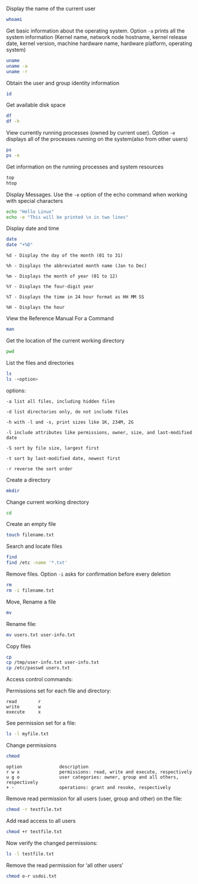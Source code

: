 Display the name of the current user
```bash
whoami
```

Get basic information about the operating system.
Option `-a` prints all the system information (Kernel name, network node hostname, kernel release date, kernel version, machine hardware name, hardware platform, operating system)
```bash
uname
uname -a
uname -r
```

Obtain the user and group identity information
```bash
id
```

Get available disk space
```bash
df
df -h
```

View currently running processes (owned by current user).
Option `-e` displays all of the processes running on the system(also from other users)
```bash
ps
ps -e
```

Get information on the running processes and system resources
```bash
top
htop
```

Display Messages.
Use the `-e` option of the echo command when working with special characters
```bash
echo "Hello Linux"
echo -e "This will be printed \n in two lines"
```

Display date and time
```bash
date
date "+%D"
```
`%d - Display the day of the month (01 to 31)`

`%h - Displays the abbreviated month name (Jan to Dec)`

`%m - Displays the month of year (01 to 12)`

`%Y - Displays the four-digit year`

`%T - Displays the time in 24 hour format as HH MM SS`

`%H - Displays the hour`

View the Reference Manual For a Command
```bash
man
```

Get the location of the current working directory
```bash
pwd
```

List the files and directories
```bash
ls
ls -<option>
```
options:

`-a	list all files, including hidden files`

`-d	list directories only, do not include files`

`-h	with -l and -s, print sizes like 1K, 234M, 2G`

`-l	include attributes like permissions, owner, size, and last-modified date`

`-S	sort by file size, largest first`

`-t	sort by last-modified date, newest first`

`-r	reverse the sort order`


Create a directory
```bash
mkdir
```

Change current working directory
```bash
cd
```

Create an empty file
```bash
touch filename.txt
```

Search and locate files
```bash
find
find /etc -name '*.txt' 
```

Remove files.
Option `-i` asks for confirmation before every deletion
```bash
rm
rm -i filename.txt
```

Move, Rename a file
```bash
mv
```
Rename file:
```bash
mv users.txt user-info.txt
```

Copy files
```bash
cp
cp /tmp/user-info.txt user-info.txt
cp /etc/passwd users.txt
```

Access control commands:

Permissions set for each file and directory:

```
read        r
write       w
execute     x
```

See permission set for a file:
```bash
ls -l myfile.txt
```

Change permissions
```bash
chmod
```

```
option              description
r w x               permissions: read, write and execute, respectively
u g o               user categories: owner, group and all others, respectively
+ -                 operations: grant and revoke, respectively
```

Remove read permission for all users (user, group and other) on the file: 
```bash
chmod -r testfile.txt
```

Add read access to all users 
```bash
chmod +r testfile.txt                
```

Now verify the changed permissions:
```bash
ls -l testfile.txt
```

Remove the read permission for ‘all other users’ 
```bash
chmod o-r usdoi.txt
```

